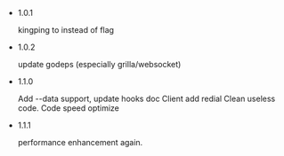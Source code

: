 - 1.0.1

	kingping to instead of flag

- 1.0.2

	update godeps (especially grilla/websocket)

- 1.1.0

    Add --data support, update hooks doc
    Client add redial
    Clean useless code.
    Code speed optimize

- 1.1.1

    performance enhancement again.
